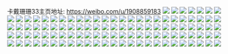 卡戴珊珊33主页地址: https://weibo.com/u/1908859183 
![](https://wx4.sinaimg.cn/mw2000/71c6e12fly1h9g6soxuu5j22802yo1kz.jpg) 
![](https://wx4.sinaimg.cn/mw2000/71c6e12fly1h9g6smpvquj22802yo4qq.jpg) 
![](https://wx4.sinaimg.cn/mw2000/71c6e12fly1h9g6su969wj21wk2jfu0x.jpg) 
![](https://wx4.sinaimg.cn/mw2000/71c6e12fly1h9g6sq6fsrj21vs2ie1ky.jpg) 
![](https://wx4.sinaimg.cn/mw2000/71c6e12fly1h9g6srfjbhj22802yoe82.jpg) 
![](https://wx4.sinaimg.cn/mw2000/71c6e12fly1h9g6sw771xj21w22iqnpd.jpg) 
![](https://wx4.sinaimg.cn/mw2000/71c6e12fly1h8ryw43l8zj21lx258kjm.jpg) 
![](https://wx4.sinaimg.cn/mw2000/71c6e12fly1h8ryw6aetej221x2qkhdv.jpg) 
![](https://wx4.sinaimg.cn/mw2000/71c6e12fly1h8ryw505ayj21wk2jfx6p.jpg) 
![](https://wx4.sinaimg.cn/mw2000/71c6e12fly1h8rywhuz5aj21ze2n61kz.jpg) 
![](https://wx4.sinaimg.cn/mw2000/71c6e12fly1h8ryw768jij21rt2d3qv5.jpg) 
![](https://wx4.sinaimg.cn/mw2000/71c6e12fly1h8ryw9h0udj22802yo4qr.jpg) 
![](https://wx4.sinaimg.cn/mw2000/71c6e12fly1h8rywebq8mj22c0340e82.jpg) 
![](https://wx4.sinaimg.cn/mw2000/71c6e12fly1h8rywc271dj22802yo7wj.jpg) 
![](https://wx4.sinaimg.cn/mw2000/71c6e12fly1h8rywd4pbpj22c03407wi.jpg) 
![](https://wx4.sinaimg.cn/mw2000/71c6e12fly1h8l8ttbr8hj222s2oh7wi.jpg) 
![](https://wx4.sinaimg.cn/mw2000/71c6e12fly1h8l8twlzkqj22802yoqv6.jpg) 
![](https://wx4.sinaimg.cn/mw2000/71c6e12fly1h8l8uk2kunj22802yox6q.jpg) 
![](https://wx4.sinaimg.cn/mw2000/71c6e12fly1h8l8uny5ntj22802yox6q.jpg) 
![](https://wx4.sinaimg.cn/mw2000/71c6e12fly1h8l8urig9bj22802yohdv.jpg) 
![](https://wx4.sinaimg.cn/mw2000/71c6e12fly1h8l8tpw9gmj22802yokjn.jpg) 
![](https://wx4.sinaimg.cn/mw2000/71c6e12fly1h8cymoopl6j22c0340hdu.jpg) 
![](https://wx4.sinaimg.cn/mw2000/71c6e12fly1h8cymncjisj22802yohdv.jpg) 
![](https://wx4.sinaimg.cn/mw2000/71c6e12fly1h8cympvj7zj226v2x6kjm.jpg) 
![](https://wx4.sinaimg.cn/mw2000/71c6e12fly1h8cymkz7btj22802yokjn.jpg) 
![](https://wx4.sinaimg.cn/mw2000/71c6e12fly1h8cyms3kowj21u52g7qv5.jpg) 
![](https://wx4.sinaimg.cn/mw2000/71c6e12fly1h8cymjfqv3j22802yob2b.jpg) 
![](https://wx4.sinaimg.cn/mw2000/71c6e12fly1h8a6an5g4oj223d2siqv7.jpg) 
![](https://wx4.sinaimg.cn/mw2000/71c6e12fly1h8a6akc27lj224f2tw1kz.jpg) 
![](https://wx4.sinaimg.cn/mw2000/71c6e12fly1h8a6avavsfj22802yohdw.jpg) 
![](https://wx4.sinaimg.cn/mw2000/71c6e12fly1h8a6ayiir1j22802you0z.jpg) 
![](https://wx4.sinaimg.cn/mw2000/71c6e12fly1h8a6aq3sjrj22802yokjq.jpg) 
![](https://wx4.sinaimg.cn/mw2000/71c6e12fly1h8a6c83ao3j220q2oze82.jpg) 
![](https://wx4.sinaimg.cn/mw2000/71c6e12fly1h89rextkdpj22802yoe82.jpg) 
![](https://wx4.sinaimg.cn/mw2000/71c6e12fly1h89rftmh1gj22802yokjm.jpg) 
![](https://wx4.sinaimg.cn/mw2000/71c6e12fly1h89reuws0uj22802yonpe.jpg) 
![](https://wx4.sinaimg.cn/mw2000/71c6e12fly1h89rf2o1qqj220o2ozb2f.jpg) 
![](https://wx4.sinaimg.cn/mw2000/71c6e12fly1h89rfup5b4j22c0340qv6.jpg) 
![](https://wx4.sinaimg.cn/mw2000/71c6e12fly1h89rf4g0qij22802yokjm.jpg) 
![](https://wx4.sinaimg.cn/mw2000/71c6e12fly1h660xkxgthj22802yohbd.jpg) 
![](https://wx4.sinaimg.cn/mw2000/71c6e12fly1h660xo9lipj22802yok9d.jpg) 
![](https://wx4.sinaimg.cn/mw2000/71c6e12fly1h660xly31hj220j2ope82.jpg) 
![](https://wx4.sinaimg.cn/mw2000/71c6e12fly1h660xmxp5cj22442thb2a.jpg) 
![](https://wx4.sinaimg.cn/mw2000/71c6e12fly1h62smnw3nkj21k422tqv5.jpg) 
![](https://wx4.sinaimg.cn/mw2000/71c6e12fly1h62sn0q74rj21o02804qq.jpg) 
![](https://wx4.sinaimg.cn/mw2000/71c6e12fly1h62smjidbaj221p2q9anl.jpg) 
![](https://wx4.sinaimg.cn/mw2000/71c6e12fly1h62smmteywj226l2ws4qr.jpg) 
![](https://wx4.sinaimg.cn/mw2000/71c6e12fly1h62smrra3mj22802yonfk.jpg) 
![](https://wx4.sinaimg.cn/mw2000/71c6e12fly1h62smtkx85j21o0280kjl.jpg) 
![](https://wx4.sinaimg.cn/mw2000/71c6e12fly1h62smvd98gj22802yohdv.jpg) 
![](https://wx4.sinaimg.cn/mw2000/71c6e12fly1h5tq3by7cwj21o0280x6q.jpg) 
![](https://wx4.sinaimg.cn/mw2000/71c6e12fly1h5tq3cywqbj21f01w14qq.jpg) 
![](https://wx4.sinaimg.cn/mw2000/71c6e12fly1h5tq3e2y3bj21hq1znb2a.jpg) 
![](https://wx4.sinaimg.cn/mw2000/71c6e12fly1h5tq3pkxx9j21o0280kjl.jpg) 
![](https://wx4.sinaimg.cn/mw2000/71c6e12fly1h5tq3tb61vj22802yonpg.jpg) 
![](https://wx4.sinaimg.cn/mw2000/71c6e12fly1h5tq3qm7rqj21o0280npd.jpg) 
![](https://wx4.sinaimg.cn/mw2000/71c6e12fly1h4z6jn0hyuj22802yo1kz.jpg) 
![](https://wx4.sinaimg.cn/mw2000/71c6e12fly1h4z6jnywlbj225i2vcb2a.jpg) 
![](https://wx4.sinaimg.cn/mw2000/71c6e12fly1h4z6jqql3mj22802yo7wk.jpg) 
![](https://wx4.sinaimg.cn/mw2000/71c6e12fly1h4z6mjz7mjj215o3347wi.jpg) 
![](https://wx4.sinaimg.cn/mw2000/71c6e12fly1h4lp52ew65j220i2oonpf.jpg) 
![](https://wx4.sinaimg.cn/mw2000/71c6e12fly1h4lp5v3z6rj20u0140wq2.jpg) 
![](https://wx4.sinaimg.cn/mw2000/71c6e12fly1h4lp53yflsj223h2snu0z.jpg) 
![](https://wx4.sinaimg.cn/mw2000/71c6e12fly1h4lp57ngx9j22802yox6s.jpg) 
![](https://wx4.sinaimg.cn/mw2000/71c6e12fly1h4lp55hmkjj22802yokjo.jpg) 
![](https://wx4.sinaimg.cn/mw2000/71c6e12fly1h4lp59hd2bj22402tdnpf.jpg) 
![](https://wx4.sinaimg.cn/mw2000/71c6e12fly1h4lp50ns5vj22802yob2c.jpg) 
![](https://wx4.sinaimg.cn/mw2000/71c6e12fly1h3jiu4utb1j21yn2m77wi.jpg) 
![](https://wx4.sinaimg.cn/mw2000/71c6e12fly1h3jiu6ud8uj21yw2mjnpe.jpg) 
![](https://wx4.sinaimg.cn/mw2000/71c6e12fly1h3jiu1rdqyj21yi2m1npe.jpg) 
![](https://wx4.sinaimg.cn/mw2000/71c6e12fly1h3jiu92g1gj21ot293u0x.jpg) 
![](https://wx4.sinaimg.cn/mw2000/71c6e12fly1h3lx45jh74j22802yohdv.jpg) 
![](https://wx4.sinaimg.cn/mw2000/71c6e12fly1h3lx4790hnj21pt2afhdt.jpg) 
![](https://wx4.sinaimg.cn/mw2000/71c6e12fly1h3epnqrbzgj220i2nr7wi.jpg) 
![](https://wx4.sinaimg.cn/mw2000/71c6e12fly1h3epnpliayj22802yonpe.jpg) 
![](https://wx4.sinaimg.cn/mw2000/71c6e12fly1h3epnylb7lj222f2r7npe.jpg) 
![](https://wx4.sinaimg.cn/mw2000/71c6e12fly1h3epns529hj22522uqx6q.jpg) 
![](https://wx4.sinaimg.cn/mw2000/71c6e12fly1h3epnx9kg7j22802yo4qr.jpg) 
![](https://wx4.sinaimg.cn/mw2000/71c6e12fly1h3epnua8xhj22802yokjn.jpg) 
![](https://wx4.sinaimg.cn/mw2000/71c6e12fly1h3axtre3t5j222y2m01ky.jpg) 
![](https://wx4.sinaimg.cn/mw2000/71c6e12fly1h3axttyb3bj22802yokjn.jpg) 
![](https://wx4.sinaimg.cn/mw2000/71c6e12fly1h3axtw591aj225x2qrqv6.jpg) 
![](https://wx4.sinaimg.cn/mw2000/71c6e12fly1h3axtxxdpkj21u82nynpe.jpg) 
![](https://wx4.sinaimg.cn/mw2000/71c6e12fly1h3axtq0hqgj22752vzb2b.jpg) 
![](https://wx4.sinaimg.cn/mw2000/71c6e12fly1h3axu0hwykj22802yox6r.jpg) 
![](https://wx4.sinaimg.cn/mw2000/71c6e12fly1h3a5qetn7bj22802yo7wj.jpg) 
![](https://wx4.sinaimg.cn/mw2000/71c6e12fly1h3a5qtwiu8j22802yox6q.jpg) 
![](https://wx4.sinaimg.cn/mw2000/71c6e12fly1h3a5qqf2ckj22802yox6p.jpg) 
![](https://wx4.sinaimg.cn/mw2000/71c6e12fly1h3a5qxj4a1j22802yo1kz.jpg) 
![](https://wx4.sinaimg.cn/mw2000/71c6e12fly1h3a5qo90rhj22802yonpe.jpg) 
![](https://wx4.sinaimg.cn/mw2000/71c6e12fly1h3a5qklx2hj21ux2207wj.jpg) 
![](https://wx4.sinaimg.cn/mw2000/71c6e12fly1h33cw08pv2j222m2rhe83.jpg) 
![](https://wx4.sinaimg.cn/mw2000/71c6e12fly1h33cw18iowj21zh2nbx6q.jpg) 
![](https://wx4.sinaimg.cn/mw2000/71c6e12fly1h33cw2ykjhj226a2weu0z.jpg) 
![](https://wx4.sinaimg.cn/mw2000/71c6e12fly1h33cw4w8ddj21sx2ek7wj.jpg) 
![](https://wx4.sinaimg.cn/mw2000/71c6e12fly1h33cw460v1j221u2qgu0y.jpg) 
![](https://wx4.sinaimg.cn/mw2000/71c6e12fly1h33cvz7z7yj22802yo4qs.jpg) 
![](https://wx4.sinaimg.cn/mw2000/71c6e12fly1h33cw5vkrsj21xc2kfe83.jpg) 
![](https://wx4.sinaimg.cn/mw2000/71c6e12fly1gi1uzzg9wwj226u272hdv.jpg) 
![](https://wx4.sinaimg.cn/mw2000/71c6e12fly1gi1v024gscj22c02c0u10.jpg) 
![](https://wx4.sinaimg.cn/mw2000/71c6e12fly1gi1uzxyzszj22c02bzqv6.jpg) 
![](https://wx4.sinaimg.cn/mw2000/71c6e12fly1gi1v03awzwj22c02c0kjl.jpg) 
![](https://wx4.sinaimg.cn/mw2000/71c6e12fly1gi1v03xcr9j22c02c0e82.jpg) 
![](https://wx4.sinaimg.cn/mw2000/71c6e12fly1gi1v05ozvgj22c02c0kjn.jpg) 
![](https://wx4.sinaimg.cn/mw2000/71c6e12fly1gi1v06vm77j22c02c0u0y.jpg) 
![](https://wx4.sinaimg.cn/mw2000/71c6e12fly1gi1v07uf11j22c02c01kz.jpg) 
![](https://wx4.sinaimg.cn/mw2000/71c6e12fly1gi1v0kudjuj22tm247hdu.jpg) 
